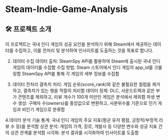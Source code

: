 # Steam-Indie-Game-Analysis
## 🛠️ 프로젝트 소개
이 프로젝트는 국내 인디 게임의 성공 요인을 분석하기 위해 Steam에서 제공하는 데이터를 수집하고, 이를 전처리 및 분석하여 인사이트를 도출하는 것을 목표로 합니다.

2. 데이터 수집
데이터 출처: SteamSpy API를 활용하여 Steam에 출시된 국내 인디 게임의 데이터를 수집함
수집 방법:
Steam 스토어에서 인디 게임의 app_id를 크롤링함
SteamSpy API를 통해 각 게임의 세부 정보를 수집함

4. 데이터 전처리
결측치 처리: 게임 순위(score_rank)와 같은 불필요한 컬럼을 제거하고, 결측치가 있는 행을 적절히 처리함
데이터 정제: DLC, 사운드트랙과 같은 부가 콘텐츠를 제외하고, 리뷰 개수가 100개 미만인 게임은 분석에서 제외함
파생 변수 생성: 구매자 수(owners)를 중앙값으로 변환하고, 사분위수를 기준으로 인기 게임과 비인기 게임으로 분류함

4.데이터 분석
기술 통계: 국내 인디 게임의 주요 지표(평균 유저 평점, 긍정적/부정적 리뷰 수 등)를 분석함
상관 분석: 게임의 가격, 장르, 개발사 등 다양한 변수와 성공 지표 간의 상관 관계를 분석함
시각화: 분석 결과를 시각화하여 인사이트를 도출함
